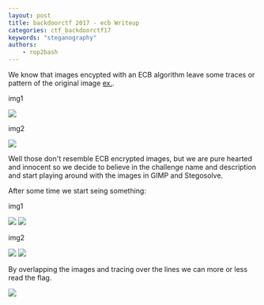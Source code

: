 ```yaml
---
layout: post
title: backdoorctf 2017 - ecb Writeup
categories: ctf_backdoorctf17
keywords: "steganography"
authors:
    - rop2bash
---
```


We know that images encypted with an ECB algorithm leave some traces or pattern of the original image [ex.](https://i.stack.imgur.com/bXAUL.png).

img1

<img class="img-responsive" src="{{ site-url }}/assets/backdoorctf17/ecb-1.png">

img2

<img class="img-responsive" src="{{ site-url }}/assets/backdoorctf17/ecb-2.png">

Well those don't resemble ECB encrypted images, but we are pure hearted and innocent so we decide to believe in the challenge name and description and start playing around with the images in GIMP and Stegosolve.

After some time we start seing something:

img1


<img class="img-responsive" src="{{ site-url }}/assets/backdoorctf17/ecb-3.png">


<img class="img-responsive" src="{{ site-url }}/assets/backdoorctf17/ecb-4.png">

img2


<img class="img-responsive" src="{{ site-url }}/assets/backdoorctf17/ecb-5.jpg">


<img class="img-responsive" src="{{ site-url }}/assets/backdoorctf17/ecb-6.png">

By overlapping the images and tracing over the lines we can more or less read the flag.

<img class="img-responsive" src="{{ site-url }}/assets/backdoorctf17/ecb-7.png">
